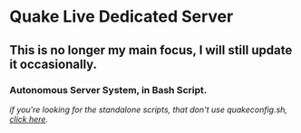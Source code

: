 # Quake Live Dedicated Server
## This is no longer my main focus, I will still update it occasionally.
### Autonomous Server System, in Bash Script.

_if you're looking for the standalone scripts, that don't use quakeconfig.sh, [click here](https://github.com/tjone270/QuakeLiveDS_Scripts/releases/tag/v1.0)._


